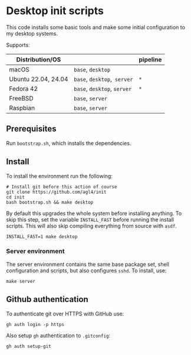 # Desktop init scripts

This code installs some basic tools and make some initial configuration to my
desktop systems.

Supports:

| Distribution/OS     |                             | pipeline |
|---------------------|-----------------------------|----------|
| macOS               | `base`, `desktop`           |          |
| Ubuntu 22.04, 24.04 | `base`, `desktop`,` server` | `*`      |
| Fedora 42           | `base`, `desktop`, `server` | `*`      |
| FreeBSD             | `base`, `server`            |          |
| Raspbian            | `base`, `server`            |          |

## Prerequisites

Run `bootstrap.sh`, which installs the dependencies.

## Install

To install the environment run the following:

```shell
# Install git before this action of course
git clone https://github.com/agl4/init
cd init
bash bootstrap.sh && make desktop
```

By default this upgrades the whole system before installing anything. To skip
this step, set the variable `INSTALL_FAST` before running the install
scripts. This will also skip compiling everything from source with `asdf`.

```shell
INSTALL_FAST=1 make desktop
```

### Server environment

The server environment contains the same base package set, shell configuration and scripts, but also configures `sshd`. To install, use:

```shell
make server
```

## Github authentication

To authenticate git over HTTPS with GitHub use:

```shell
gh auth login -p https
```

Also setup `gh` authentication to `.gitconfig`:

```shell
gh auth setup-git
```
